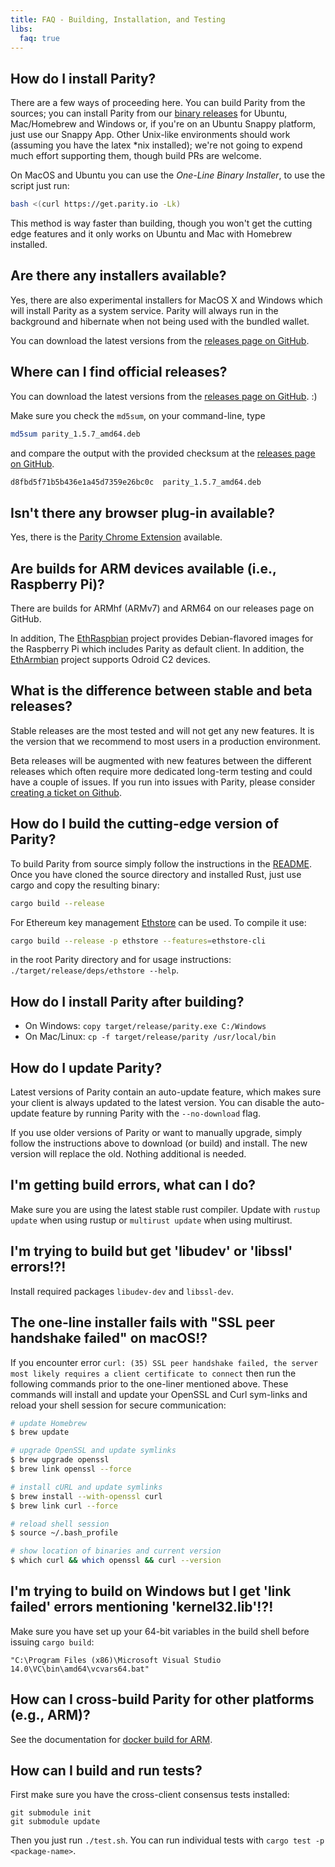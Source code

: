 ```yaml
---
title: FAQ - Building, Installation, and Testing
libs:
  faq: true
---
```


## How do I install Parity?

There are a few ways of proceeding here. You can build Parity from the sources; you can install Parity from our [binary releases](https://github.com/paritytech/parity/releases) for Ubuntu, Mac/Homebrew and Windows or, if you're on an Ubuntu Snappy platform, just use our Snappy App. Other Unix-like environments should work (assuming you have the latex *nix installed); we're not going to expend much effort supporting them, though build PRs are welcome.

On MacOS and Ubuntu you can use the _One-Line Binary Installer_, to use the script just run:


```bash
bash <(curl https://get.parity.io -Lk)
```

This method is way faster than building, though you won't get the cutting edge features and it only works on Ubuntu and Mac with Homebrew installed.

## Are there any installers available?

Yes, there are also experimental installers for MacOS X and Windows which will install Parity as a system service. Parity will always run in the background and hibernate when not being used with the bundled wallet.

You can download the latest versions from the [releases page on GitHub](https://github.com/paritytech/parity/releases).

## Where can I find official releases?

You can download the latest versions from the [releases page on GitHub](https://github.com/paritytech/parity/releases). :)

Make sure you check the `md5sum`, on your command-line, type

```bash
md5sum parity_1.5.7_amd64.deb
```

and compare the output with the provided checksum at the [releases page on GitHub](https://github.com/paritytech/parity/releases).

```bash
d8fbd5f71b5b436e1a45d7359e26bc0c  parity_1.5.7_amd64.deb
```

## Isn't there any browser plug-in available?

Yes, there is the [Parity Chrome Extension](https://github.com/paritytech/parity-extension) available.

## Are builds for ARM devices available (i.e., Raspberry Pi)?

There are builds for ARMhf (ARMv7) and ARM64 on our releases page on GitHub.

In addition, The [EthRaspbian](https://github.com/diglos/pi-gen) project provides Debian-flavored images for the Raspberry Pi which includes Parity as default client. In addition, the [EthArmbian](https://github.com/diglos/userpatches) project supports Odroid C2 devices.

## What is the difference between stable and beta releases?

Stable releases are the most tested and will not get any new features. It is the version that we recommend to most users in a production environment.

Beta releases will be augmented with new features between the different releases which often require more dedicated long-term testing and could have a couple of issues. If you run into issues with Parity, please consider [creating a ticket on Github](https://github.com/paritytech/Parity/issues/new).

## How do I build the cutting-edge version of Parity?

To build Parity from source simply follow the instructions in the [README](https://github.com/paritytech/parity/blob/master/README.md#build-dependencies). Once you have cloned the source directory and installed Rust, just use cargo and copy the resulting binary:

```bash
cargo build --release
```

For Ethereum key management [Ethstore](https://github.com/paritytech/ethstore) can be used. To compile it use:

```bash
cargo build --release -p ethstore --features=ethstore-cli
```

in the root Parity directory and for usage instructions: `./target/release/deps/ethstore --help`.

## How do I install Parity after building?

- On Windows: `copy target/release/parity.exe C:/Windows`
- On Mac/Linux: `cp -f target/release/parity /usr/local/bin`

## How do I update Parity?

Latest versions of Parity contain an auto-update feature, which makes sure your client is always updated to the latest version. You can disable the auto-update feature by running Parity with the `--no-download` flag.

If you use older versions of Parity or want to manually upgrade, simply follow the instructions above to download (or build) and install. The new version will replace the old. Nothing additional is needed.

## I'm getting build errors, what can I do?

Make sure you are using the latest stable rust compiler. Update with `rustup update` when using rustup or `multirust update` when using multirust.

## I'm trying to build but get 'libudev' or 'libssl' errors!?!

Install required packages `libudev-dev` and `libssl-dev`.

## The one-line installer fails with "SSL peer handshake failed" on macOS!?

If you encounter error `curl: (35) SSL peer handshake failed, the server most likely requires a client certificate to connect` then run the following commands prior to the one-liner mentioned above. These commands will install and update your OpenSSL and Curl sym-links and reload your shell session for secure communication:

```bash
# update Homebrew
$ brew update

# upgrade OpenSSL and update symlinks
$ brew upgrade openssl
$ brew link openssl --force

# install cURL and update symlinks
$ brew install --with-openssl curl
$ brew link curl --force

# reload shell session
$ source ~/.bash_profile

# show location of binaries and current version
$ which curl && which openssl && curl --version
```

## I'm trying to build on Windows but I get 'link failed' errors mentioning 'kernel32.lib'!?!

Make sure you have set up your 64-bit variables in the build shell before issuing `cargo build`:

````
"C:\Program Files (x86)\Microsoft Visual Studio 14.0\VC\bin\amd64\vcvars64.bat"
````

## How can I cross-build Parity for other platforms (e.g., ARM)?

See the documentation for [docker build for ARM](https://github.com/paritytech/parity-snappy/wiki/Docker-build-for-ARM-ARM64).

## How can I build and run tests?

First make sure you have the cross-client consensus tests installed:

```
git submodule init
git submodule update
```

Then you just run `./test.sh`. You can run individual tests with `cargo test -p <package-name>`.
